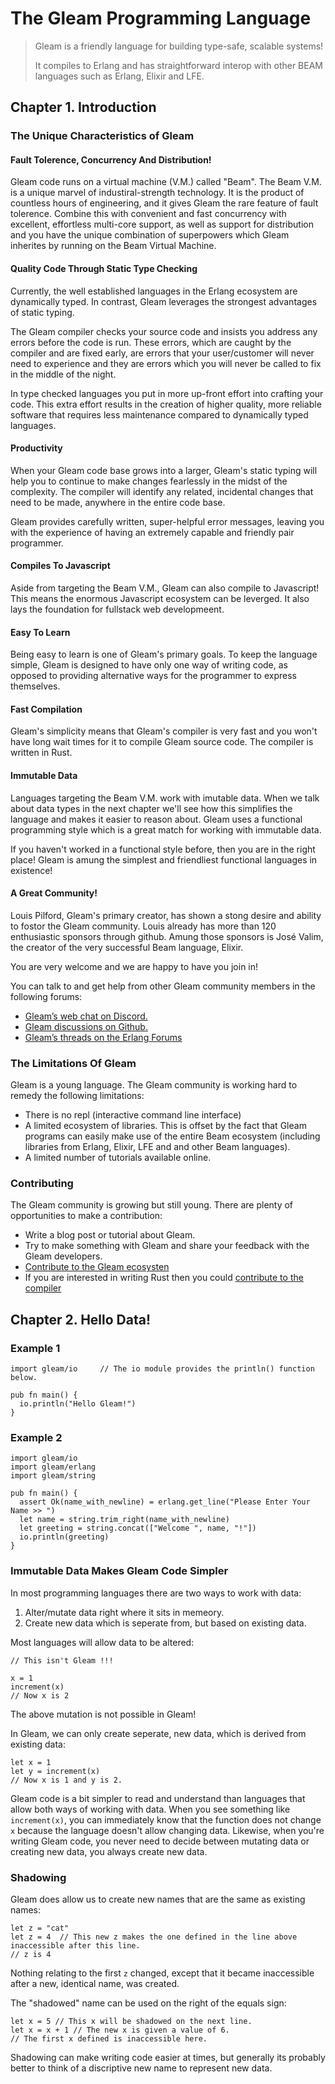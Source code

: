 # The Gleam Programming Language

>Gleam is a friendly language for building type-safe, scalable systems!
>
>It compiles to Erlang and has straightforward interop with other BEAM languages such as Erlang, Elixir and LFE.    

## Chapter 1. Introduction

### The Unique Characteristics of Gleam

#### Fault Tolerence, Concurrency And Distribution!

Gleam code runs on a virtual machine (V.M.) called "Beam".  The Beam V.M. is a unique marvel of industiral-strength technology.  It is the product of countless hours of engineering, and it gives Gleam the rare feature of fault tolerence.  Combine this with convenient and fast concurrency with excellent, effortless multi-core support, as well as support for distribution and you have the unique combination of superpowers which Gleam inherites by running on the Beam Virtual Machine. 

#### Quality Code Through Static Type Checking

Currently, the well established languages in the Erlang ecosystem are dynamically typed. In contrast, Gleam leverages the strongest advantages of static typing.

The Gleam compiler checks your source code and insists you address any errors before the code is run. These errors, which are caught by the compiler and are fixed early, are errors that your user/customer will never need to experience and they are errors which you will never be called to fix in the middle of the night. 

In type checked languages you put in more up-front effort into crafting your code. This extra effort results in the creation of higher quality, more reliable software that requires less maintenance compared to dynamically typed languages.

#### Productivity

When your Gleam code base grows into a larger, Gleam's static typing will help you to continue to make changes fearlessly in the midst of the complexity. The compiler will identify any related, incidental changes that need to be made, anywhere in the entire code base.

Gleam provides carefully written, super-helpful error messages, leaving you with the experience of having an extremely capable and friendly pair programmer.

#### Compiles To Javascript

Aside from targeting the Beam V.M., Gleam can also compile to Javascript! This means the enormous Javascript ecosystem can be leverged. It also lays the foundation for fullstack web developmeent.

#### Easy To Learn

Being easy to learn is one of Gleam's primary goals.  To keep the language simple, Gleam is designed to have only one way of writing code, as opposed to providing alternative ways for the programmer to express themselves.

#### Fast Compilation

Gleam's simplicity means that Gleam's compiler is very fast and you won't have long wait times for it to compile Gleam source code. The compiler is written in Rust.

#### Immutable Data

Languages targeting the Beam V.M. work with imutable data. When we talk about data types in the next chapter we'll see how this simplifies the language and makes it easier to reason about.  Gleam uses a functional programming style which is a great match for working with immutable data.

If you haven't worked in a functional style before, then you are in the right place! Gleam is amung the simplest and friendliest functional languages in existence!

#### A Great Community!

Louis Pilford, Gleam's primary creator, has shown a stong desire and ability to fostor the Gleam community. Louis already has more than 120 enthusiastic sponsors through github. Amung those sponsors is José Valim, the creator of the very successful Beam language, Elixir.

You are very welcome and we are happy to have you join in!

You can talk to and get help from other Gleam community members in the following forums: 
- [Gleam’s web chat on Discord.](https://discord.gg/Fm8Pwmy)
- [Gleam discussions on Github.](https://github.com/gleam-lang/gleam/discussions)
- [Gleam’s threads on the Erlang Forums](https://erlangforums.com/gleam)

### The Limitations Of Gleam
Gleam is a young language. The Gleam community is working hard to remedy the following limitations:
- There is no repl (interactive command line interface)
- A limited ecosystem of libraries. This is offset by the fact that Gleam programs can easily make use of the entire Beam ecosystem (including libraries from Erlang, Elixir, LFE and and other Beam languages).
- A limited number of tutorials available online.

### Contributing

The Gleam community is growing but still young. There are plenty of opportunities to make a contribution:
- Write a blog post or tutorial about Gleam.
- Try to make something with Gleam and share your feedback with the Gleam developers.
- [Contribute to the Gleam ecosysten](https://github.com/gleam-lang)
- If you are interested in writing Rust then you could [contribute to the compiler](https://github.com/gleam-lang/gleam)

## Chapter 2. Hello Data!

### Example 1

```gleam
import gleam/io     // The io module provides the println() function below.

pub fn main() {
  io.println("Hello Gleam!")
}
```

### Example 2

```gleam
import gleam/io
import gleam/erlang
import gleam/string

pub fn main() {
  assert Ok(name_with_newline) = erlang.get_line("Please Enter Your Name >> ")
  let name = string.trim_right(name_with_newline)
  let greeting = string.concat(["Welcome ", name, "!"])
  io.println(greeting)
}
```

### Immutable Data Makes Gleam Code Simpler

In most programming languages there are two ways to work with data:
1. Alter/mutate data right where it sits in memeory.
2. Create new data which is seperate from, but based on existing data. 

Most languages will allow data to be altered:

```gleam
// This isn't Gleam !!!

x = 1
increment(x)
// Now x is 2
```

The above mutation is not possible in Gleam!

In Gleam, we can only create seperate, new data, which is derived from existing data:

```gleam
let x = 1
let y = increment(x)
// Now x is 1 and y is 2.
```

Gleam code is a bit simpler to read and understand than languages that allow both ways of working with data. When you see something like `increment(x)`, you can immediately know that the function does not change `x` because the language doesn't allow changing data. Likewise, when you're writing Gleam code, you never need to decide between mutating data or creating new data, you always create new data.

### Shadowing

Gleam does allow us to create new names that are the same as existing names:
```gleam
let z = "cat"
let z = 4  // This new z makes the one defined in the line above inaccessible after this line.
// z is 4
```
Nothing relating to the first `z` changed, except that it became inaccessible after a new, identical name, was created.

The "shadowed" name can be used on the right of the equals sign:
```gleam
let x = 5 // This x will be shadowed on the next line.
let x = x + 1 // The new x is given a value of 6.
// The first x defined is inaccessible here.
```

Shadowing can make writing code easier at times, but generally its probably better to think of a discriptive new name to represent new data.

